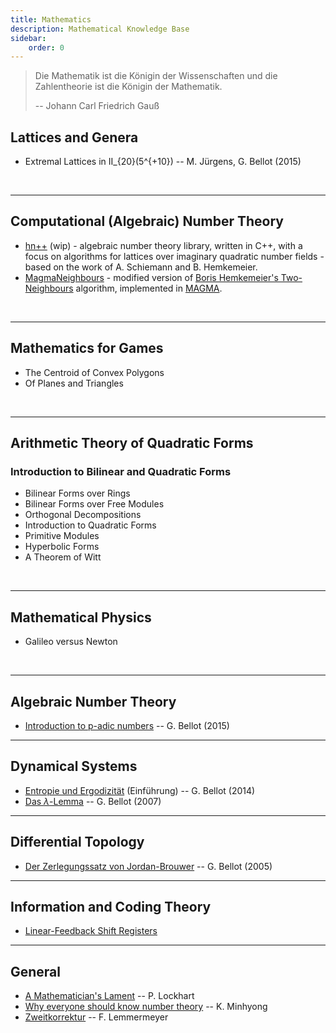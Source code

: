 ```yaml
---
title: Mathematics
description: Mathematical Knowledge Base
sidebar:
    order: 0
---
```


> Die Mathematik ist die Königin der Wissenschaften und die Zahlentheorie ist die Königin der Mathematik.
> 
> -- Johann Carl Friedrich Gauß

## Lattices and Genera

* Extremal Lattices in II_{20}(5^{+10}) -- M. Jürgens, G. Bellot (2015)

<br>

---

## Computational (Algebraic) Number Theory

* [hn++](https://codeberg.org/Symplectos/TwoNeighbours) (wip) - algebraic number theory library,
  written in C++, with a focus on algorithms for lattices over imaginary quadratic number fields - based on the work of
  A. Schiemann and B. Hemkemeier.
* [MagmaNeighbours](https://codeberg.org/Symplectos/MagmaNeighbours) - modified version
  of [Boris Hemkemeier's Two-Neighbours](http://arxiv.org/abs/math/0411134) algorithm, implemented
  in [MAGMA](http://magma.maths.usyd.edu.au/magma/).

<br>

---

## Mathematics for Games

* The Centroid of Convex Polygons
* Of Planes and Triangles

<br>

---

## Arithmetic Theory of Quadratic Forms

### Introduction to Bilinear and Quadratic Forms

* Bilinear Forms over Rings
* Bilinear Forms over Free Modules
* Orthogonal Decompositions
* Introduction to Quadratic Forms
* Primitive Modules
* Hyperbolic Forms
* A Theorem of Witt

<br>

---

## Mathematical Physics

* Galileo versus Newton

<br>

---

## Algebraic Number Theory

* [Introduction to p-adic numbers](https://filedn.eu/ltgnTcOBnsYpGSo6BiuFrPL/Documents/Mathematics/gb-padic.pdf) -- G. Bellot (2015)

---

## Dynamical Systems

* [Entropie und Ergodizität](https://filedn.eu/ltgnTcOBnsYpGSo6BiuFrPL/Documents/Mathematics/gb-seminarDynSysErgo.pdf) (Einführung) -- G. Bellot (2014)
* [Das $\lambda$-Lemma](https://filedn.eu/ltgnTcOBnsYpGSo6BiuFrPL/Documents/Mathematics/gb-seminarDynSystems.pdf) -- G. Bellot (2007)

---

## Differential Topology

* [Der Zerlegungssatz von Jordan-Brouwer](https://filedn.eu/ltgnTcOBnsYpGSo6BiuFrPL/Documents/Mathematics/gb-jordanBrouwer.pdf) -- G. Bellot (2005)

---

## Information and Coding Theory

* [Linear-Feedback Shift Registers](../information-coding-theory/berlekamp)

---

## General

* [A Mathematician's Lament](https://maa.org/sites/default/files/pdf/devlin/LockhartsLament.pdf) -- P. Lockhart
* [Why everyone should know number theory](https://arxiv.org/abs/math/0210327) -- K. Minhyong
* [Zweitkorrektur](http://www.rzuser.uni-heidelberg.de/~hb3/) -- F. Lemmermeyer
